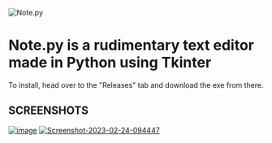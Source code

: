 ![Note.py](https://i.ibb.co/hXk9ws9/Proiect-nou.png)
<h1>Note.py is a rudimentary text editor made in Python using Tkinter</h1>
<body>To install, head over to the "Releases" tab and download the exe from there.</body>
<h2>SCREENSHOTS</h2>
<a href="https://ibb.co/SscpyBG"><img src="https://i.ibb.co/yfpJPq7/image.png" alt="image" border="0"></a>
<a href="https://ibb.co/9HVWhpp"><img src="https://i.ibb.co/4RYp2FF/Screenshot-2023-02-24-094447.png" alt="Screenshot-2023-02-24-094447" border="0"></a>